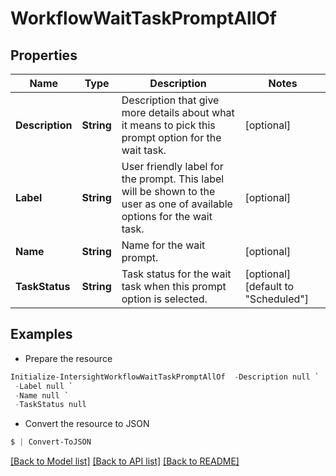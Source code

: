 # WorkflowWaitTaskPromptAllOf
## Properties

Name | Type | Description | Notes
------------ | ------------- | ------------- | -------------
**Description** | **String** | Description that give more details about what it means to pick this prompt option for the wait task. | [optional] 
**Label** | **String** | User friendly label for the prompt. This label will be shown to the user as one of available options for the wait task. | [optional] 
**Name** | **String** | Name for the wait prompt. | [optional] 
**TaskStatus** | **String** | Task status for the wait task when this prompt option is selected. | [optional] [default to "Scheduled"]

## Examples

- Prepare the resource
```powershell
Initialize-IntersightWorkflowWaitTaskPromptAllOf  -Description null `
 -Label null `
 -Name null `
 -TaskStatus null
```

- Convert the resource to JSON
```powershell
$ | Convert-ToJSON
```

[[Back to Model list]](../README.md#documentation-for-models) [[Back to API list]](../README.md#documentation-for-api-endpoints) [[Back to README]](../README.md)

